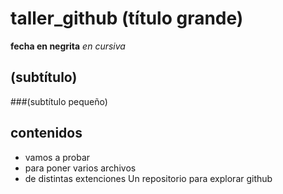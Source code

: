 # taller_github (título grande)
**fecha en negrita** 
*en cursiva* 

## (subtítulo)
###(subtítulo pequeño)
## contenidos

- vamos a probar 
- para poner varios archivos
- de distintas extenciones
Un repositorio para explorar github
